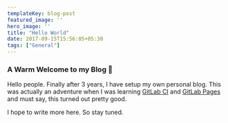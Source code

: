 ```yaml
---
templateKey: blog-post
featured_image: ''
hero_image: ''
title: "Hello World"
date: 2017-09-15T15:56:05+05:30
tags: ["General"]
---
```


### A Warm Welcome to my Blog 🤠

Hello people. Finally after 3 years, I have setup my own personal blog. This was
actually an adventure when I was learning [GitLab CI](https://about.gitlab.com/features/gitlab-ci-cd/) and [GitLab Pages](https://about.gitlab.com/features/pages/) and
must say, this turned out pretty good.

I hope to write more here. So stay tuned.
